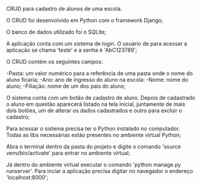 CRUD para cadastro de alunos de uma escola.

O CRUD foi desenvolvido em Python com o framework Django;

O banco de dados utilizado foi o SQLite;

A aplicação conta com um sistema de login. O usuário de para acessar a aplicação se chama 'teste' e a senha é 'AbC123789';

O CRUD contém os seguintes campos: 

-Pasta: um valor numérico para a referência de uma pasta onde o nome do aluno ficaria;
-Ano: ano de ingresso do aluno na escola:
-Nome: nome do aluno;
-Filiação: nome de um dos pais do aluno;

O sistema conta com um botão de cadastro de aluno. Depois de cadastrado o aluno em questão aparecerá listado na tela inicial, juntamente de mais dois botões, um de alterar os dados cadastrados e outro para excluir o cadastro;

Para acessar o sistema precisa ter o Python instalado no computador. Todas as libs necessárias estão presentes no ambiente virtual Python;

Abra o terminal dentro da pasta do projeto e digite o comando 'source venv/bin/activate' para entrar no ambiente virtual;

Já dentro do ambiente virtual executar o comando 'python manage.py runserver'. Para inciar a aplicação precisa digitar no navegador o endereço 'localhost:8000';
